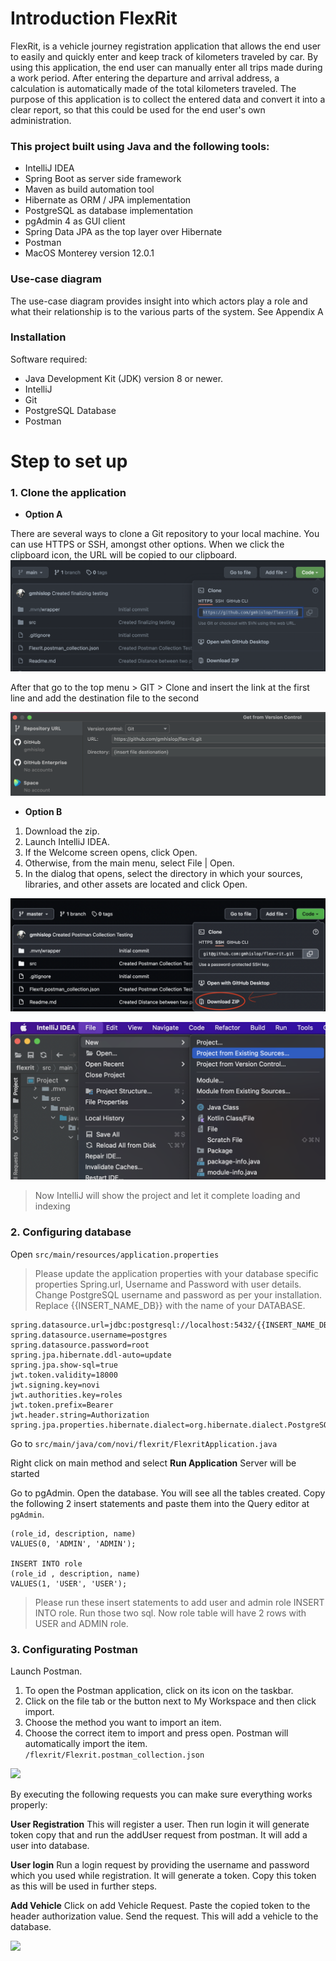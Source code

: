 # Introduction FlexRit

FlexRit, is a vehicle journey registration application that allows the end user to easily and quickly enter and keep track of kilometers traveled by car. By using this application, the end user can manually enter all trips made during a work period. After entering the departure and arrival address, a calculation is automatically made of the total kilometers traveled. The purpose of this application is to collect the entered data and convert it into a clear report, so that this could be used for the end user's own administration.

### This project built using Java and the following tools:

- IntelliJ IDEA
- Spring Boot as server side framework
- Maven as build automation tool
- Hibernate as ORM / JPA implementation
- PostgreSQL as database implementation
- pgAdmin 4 as GUI client
- Spring Data JPA as the top layer over Hibernate
- Postman
- MacOS Monterey version 12.0.1


### Use-case diagram
The use-case diagram provides insight into which actors play a role and what their relationship is to the various parts of the system.
See Appendix A

### Installation
Software required:

- Java Development Kit (JDK) version 8 or newer.
- IntelliJ
- Git
- PostgreSQL Database
- Postman

# Step to set up

### 1. Clone the application


- **Option A**

There are several ways to clone a Git repository to your local machine. You can use HTTPS or SSH, amongst other options. When we click the clipboard icon, the URL will be copied to our clipboard.
![](https://github.com/gmhislop/flex-rit/blob/6c6a4cc4cdb85011405f4b46149ffe9327a18d72/Images/import%20https%20repo.png)

After that go to the top menu > GIT > Clone and insert the link at the first line and add the destination file to the second

![](https://github.com/gmhislop/flex-rit/blob/6c6a4cc4cdb85011405f4b46149ffe9327a18d72/Images/repo%20link%20.png)

- **Option B**
1. Download the zip.
2. Launch IntelliJ IDEA.
3. If the Welcome screen opens, click Open.
4. Otherwise, from the main menu, select File | Open.
5. In the dialog that opens, select the directory in which your sources, libraries, and other assets are located and click Open.

![](https://github.com/gmhislop/flex-rit/blob/6c6a4cc4cdb85011405f4b46149ffe9327a18d72/Images/import%20file%20github%20zip.png)

![](https://github.com/gmhislop/flex-rit/blob/6c6a4cc4cdb85011405f4b46149ffe9327a18d72/Images/Import%20file%20git%20hub.png)

>Now IntelliJ will show the project and let it complete loading and indexing

### 2. Configuring database

Open ```src/main/resources/application.properties ```

>Please update the application properties with your database specific properties
Spring.url, Username and Password with user details. Change PostgreSQL username and password as per your installation.
Replace {{INSERT_NAME_DB}} with the name of your DATABASE.


```
spring.datasource.url=jdbc:postgresql://localhost:5432/{{INSERT_NAME_DB}}
spring.datasource.username=postgres
spring.datasource.password=root
spring.jpa.hibernate.ddl-auto=update
spring.jpa.show-sql=true
jwt.token.validity=18000
jwt.signing.key=novi
jwt.authorities.key=roles
jwt.token.prefix=Bearer
jwt.header.string=Authorization
spring.jpa.properties.hibernate.dialect=org.hibernate.dialect.PostgreSQL81Dialect
```

Go to ```src/main/java/com/novi/flexrit/FlexritApplication.java```

Right click on main method and select **Run Application**
Server will be started

Go to pgAdmin. Open the database. You will see all the tables created.
Copy the following 2 insert statements and paste them into the Query editor at ```pgAdmin```.


```
(role_id, description, name)
VALUES(0, 'ADMIN', 'ADMIN');

INSERT INTO role
(role_id , description, name)
VALUES(1, 'USER', 'USER'); 
```
>Please run these insert statements to add user and admin role
INSERT INTO role. Run those two sql. Now role table will have 2 rows with USER and ADMIN role.

### 3. Configurating Postman


Launch Postman.
1. To open the Postman application, click on its icon on the taskbar.
2. Click on the file tab or the button next to My Workspace and then click import.
3. Choose the method you want to import an item.
4. Choose the correct item to import and press open. Postman will automatically import the item.
   ```/flexrit/Flexrit.postman_collection.json```


![](https://github.com/gmhislop/flex-rit/blob/6c6a4cc4cdb85011405f4b46149ffe9327a18d72/Images/Postman%20import.png)

By executing the following requests you can make sure everything works properly:

**User Registration**
This will register a user. Then run login it will generate token copy that and run the addUser request from postman. It will add a user into database.

**User login**
Run a login request by providing the username and password which you used while registration. It will generate a token. Copy this token as this will be used in further steps.

**Add Vehicle**
Click on add Vehicle Request. Paste the copied token to the header authorization value.
Send the request. This will add a vehicle to the database.

![](https://github.com/gmhislop/flex-rit/blob/69d1d39430b87a0cec6820ebe2ae388777a68638/Images/Postman%20request.png)